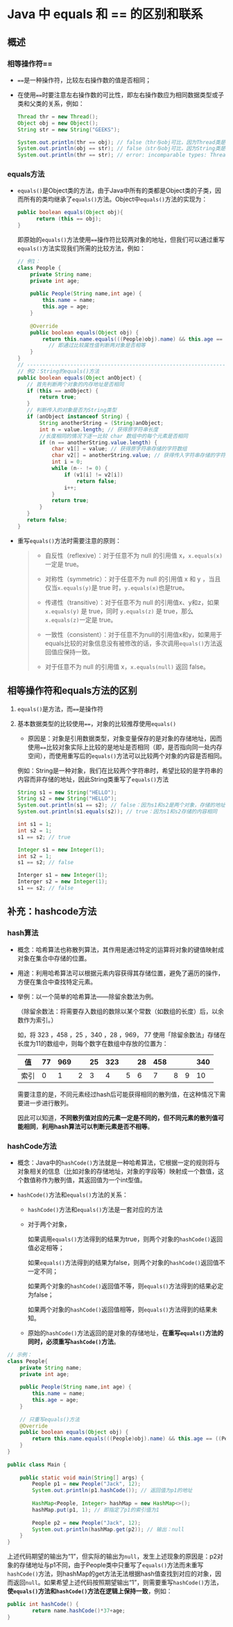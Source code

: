 # Java 中 equals 和 == 的区别和联系

## 概述

### 相等操作符==

- `==`是一种操作符，比较左右操作数的值是否相同；

- 在使用`==`时要注意左右操作数的可比性，即左右操作数应为相同数据类型或子类和父类的关系，例如：

  ```java
  Thread thr = new Thread(); 
  Object obj = new Object(); 
  String str = new String("GEEKS"); 
  
  System.out.println(thr == obj); // false（thr与obj可比，因为Thread类是Object类的子类）
  System.out.println(obj == str); // false（str与obj可比，因为String类是Object类的子类）
  System.out.println(thr == str); // error: incomparable types: Thread and String
  ```

### equals方法

- `equals()`是Object类的方法，由于Java中所有的类都是Object类的子类，因而所有的类均继承了`equals()`方法。Object中`equals()`方法的实现为：

  ```java
  public boolean equals(Object obj){
  		return (this == obj);
  }
  ```

  即原始的`equals()`方法使用`==`操作符比较两对象的地址，但我们可以通过重写`equals()`方法实现我们所需的比较方法，例如：

  ```java
  // 例1：
  class People {
      private String name;
      private int age;
       
      public People(String name,int age) {
          this.name = name;
          this.age = age;
      }  
      
      @Override
      public boolean equals(Object obj) {
          return this.name.equals(((People)obj).name) && this.age == ((People)obj).age; 
        	// 即通过比较属性值判断两对象是否相等
      }
  }
  // ----------------------------------------------------------------------------
  // 例2：String的equals()方法
  public boolean equals(Object anObject) {
     // 首先判断两个对象的内存地址是否相同
     if (this == anObject) {
         return true;
     }
     // 判断传入的对象是否为String类型
     if (anObject instanceof String) {
         String anotherString = (String)anObject;
         int n = value.length; // 获得原字符串长度
         //长度相同的情况下逐一比较 char 数组中的每个元素是否相同
         if (n == anotherString.value.length) {
             char v1[] = value; // 获得原字符串存储的字符数组
             char v2[] = anotherString.value; // 获得传入字符串存储的字符数组
             int i = 0;
             while (n-- != 0) {
                 if (v1[i] != v2[i])
                     return false;
                 i++;
             }
             return true;
         }
     }
     return false;
  }
  ```

- 重写`equals()`方法时需要注意的原则：

  > - 自反性（reflexive）：对于任意不为 null 的引用值 x，`x.equals(x)` 一定是 true。
  >
  > - 对称性（symmetric）：对于任意不为 null 的引用值 x 和 y ，当且仅当`x.equals(y)`是 true 时，`y.equals(x)`也是true。
  > - 传递性（transitive）：对于任意不为 null 的引用值x、y和z，如果 `x.equals(y)` 是 true，同时 `y.equals(z)` 是 true，那么`x.equals(z)`一定是 true。
  > - 一致性（consistent）：对于任意不为null的引用值x和y，如果用于equals比较的对象信息没有被修改的话，多次调用`equals()`方法返回值应保持一致。
  > - 对于任意不为 null 的引用值 x，`x.equals(null)` 返回 false。

## 相等操作符和equals方法的区别

1. `equals()`是方法，而`==`是操作符

2. 基本数据类型的比较使用`==`，对象的比较推荐使用`equals()`

   - 原因是：对象是引用数据类型，对象变量保存的是对象的存储地址，因而使用`==`比较对象实际上比较的是地址是否相同（即，是否指向同一处内存空间），而使用重写后的`equals()`方法可以比较两个对象的内容是否相同。

   例如：String是一种对象，我们在比较两个字符串时，希望比较的是字符串的内容而非存储的地址，因此String类重写了`equals()`方法

   ```java
   String s1 = new String("HELLO"); 
   String s2 = new String("HELLO"); 
   System.out.println(s1 == s2); // false：因为s1和s2是两个对象，存储的地址不同
   System.out.println(s1.equals(s2)); // true：因为s1和s2存储的内容相同
   
   int s1 = 1;
   int s2 = 1;
   s1 == s2; // true
   
   Integer s1 = new Integer(1);
   int s2 = 1;
   s1 == s2; // false
   
   Interger s1 = new Integer(1);
   Interger s2 = new Integer(1);
   s1 == s2; // false
   ```

   

## 补充：hashcode方法

### hash算法

- 概念：哈希算法也称散列算法，其作用是通过特定的运算将对象的键值映射成对象在集合中存储的位置。

- 用途：利用哈希算法可以根据元素内容获得其存储位置，避免了遍历的操作，方便在集合中查找特定元素。

- 举例：以一个简单的哈希算法——除留余数法为例。

  （除留余数法：将需要存入数组的数除以某个常数（如数组的长度）后，以余数作为索引。）

  如，将 323 ，458 ，25 ，340 ，28 ，969， 77 使用「除留余数法」存储在长度为11的数组中，则每个数字在数组中存放的位置为：


  | 值   | 77   | 969  |      | 25   | 323  |      | 28   | 458  |      |      | 340  |
  | ---- | ---- | ---- | ---- | ---- | ---- | ---- | ---- | ---- | ---- | ---- | ---- |
  | 索引 | 0    | 1    | 2    | 3    | 4    | 5    | 6    | 7    | 8    | 9    | 10   |

  需要注意的是，不同元素经过hash后可能获得相同的散列值，在这种情况下需要进一步进行散列。

  因此可以知道，**不同散列值对应的元素一定是不同的，但不同元素的散列值可能相同**，**利用hash算法可以判断元素是否不相等**。

### hashCode方法

- 概念：Java中的`hashCode()`方法就是一种哈希算法，它根据一定的规则将与对象相关的信息（比如对象的存储地址，对象的字段等）映射成一个数值，这个数值称作为散列值，其返回值为一个int型值。

- `hashCode()`方法和`equals()`方法的关系：

  - `hashCode()`方法和`equals()`方法是一套对应的方法

  - 对于两个对象，

    如果调用`equals()`方法得到的结果为true，则两个对象的`hashCode()`返回值必定相等；

    如果`equals()`方法得到的结果为false，则两个对象的`hashCode()`返回值不一定不同；

    如果两个对象的`hashCode()`返回值不等，则`equals()`方法得到的结果必定为false；

    如果两个对象的`hashCode()`返回值相等，则`equals()`方法得到的结果未知。

  - 原始的`hashCode()`方法返回的是对象的存储地址，**在重写`equals()`方法的同时，必须重写`hashCode()`方法**。

```java
// 示例：
class People{
    private String name;
    private int age;
     
    public People(String name,int age) {
        this.name = name;
        this.age = age;
    }  
    
  	// 只重写equals()方法
    @Override
    public boolean equals(Object obj) {
        return this.name.equals(((People)obj).name) && this.age == ((People)obj).age;
    }
}
 
public class Main {
 
    public static void main(String[] args) {
        People p1 = new People("Jack", 12);
        System.out.println(p1.hashCode()); // 返回值为p1的地址
             
        HashMap<People, Integer> hashMap = new HashMap<>();
        hashMap.put(p1, 1); // 即指定了p1的索引值为1
         
      	People p2 = new People("Jack", 12); 
      	System.out.println(hashMap.get(p2)); // 输出：null
    }
}
```

上述代码期望的输出为“1”，但实际的输出为`null`，发生上述现象的原因是：p2对象的存储地址与p1不同，由于People类中只重写了`equals()`方法而未重写`hashCode()`方法，则hashMap的get方法无法根据hash值查找到对应的对象，因而返回`null`。如果希望上述代码按照期望输出“1”，则需要重写`hashCode()`方法，**使`equals()`方法和`hashCode()`方法在逻辑上保持一致**，例如：

```java
public int hashCode() {
		return name.hashCode()*37+age;
}
```



